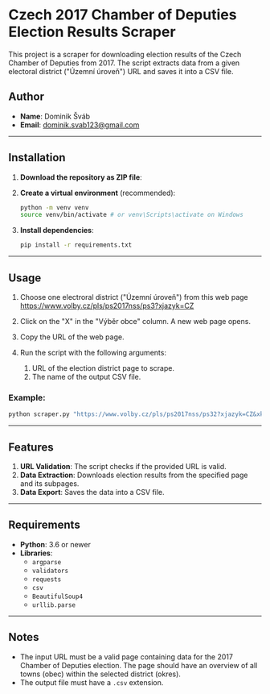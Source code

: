 
# Czech 2017 Chamber of Deputies Election Results Scraper

This project is a scraper for downloading election results of the Czech Chamber of Deputies from 2017. The script extracts data from a given electoral district ("Územní úroveň") URL and saves it into a CSV file.

## Author
- **Name**: Dominik Šváb
- **Email**: dominik.svab123@gmail.com

---

## Installation

1. **Download the repository as ZIP file**:

2. **Create a virtual environment** (recommended):
   ```bash
   python -m venv venv
   source venv/bin/activate # or venv\Scripts\activate on Windows
   ```

3. **Install dependencies**:
   ```bash
   pip install -r requirements.txt
   ```

---

## Usage

1. Choose one electroral district ("Územní úroveň") from this web page https://www.volby.cz/pls/ps2017nss/ps3?xjazyk=CZ
   
2. Click on the "X" in the "Výběr obce" column. A new web page opens.
   
3. Copy the URL of the web page.

4. Run the script with the following arguments:
   1. URL of the election district page to scrape. 
   2. The name of the output CSV file.

### Example:
```bash
python scraper.py "https://www.volby.cz/pls/ps2017nss/ps32?xjazyk=CZ&xkraj=8&xnumnuts=5202" "results.csv"
```

---

## Features

1. **URL Validation**: The script checks if the provided URL is valid.
2. **Data Extraction**: Downloads election results from the specified page and its subpages.
3. **Data Export**: Saves the data into a CSV file.

---

## Requirements

- **Python**: 3.6 or newer
- **Libraries**:
  - `argparse`
  - `validators`
  - `requests`
  - `csv`
  - `BeautifulSoup4`
  - `urllib.parse`

---

## Notes
- The input URL must be a valid page containing data for the 2017 Chamber of Deputies election. The page should have an overview of all towns (obec) within the selected district (okres).
- The output file must have a `.csv` extension.
